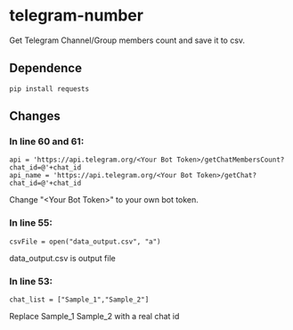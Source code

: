 # telegram-number
Get Telegram Channel/Group members count and save it to csv.
## Dependence
```
pip install requests
```
## Changes
### In line 60 and 61:
```
api = 'https://api.telegram.org/<Your Bot Token>/getChatMembersCount?chat_id=@'+chat_id
api_name = 'https://api.telegram.org/<Your Bot Token>/getChat?chat_id=@'+chat_id
```
Change "&lt;Your Bot Token&gt;" to your own bot token.

### In line 55:
```
csvFile = open("data_output.csv", "a")
```
data_output.csv is output file

### In line 53:
```
chat_list = ["Sample_1","Sample_2"]
```
Replace Sample_1 Sample_2 with a real chat id
